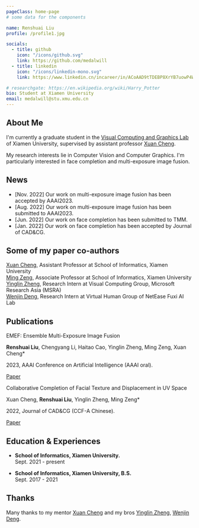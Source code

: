 ```yaml
---
pageClass: home-page
# some data for the components

name: Renshuai Liu
profile: /profile1.jpg

socials:
  - title: github
    icon: "/icons/github.svg"
    link: https://github.com/medalwill
  - title: linkedin
    icon: "/icons/linkedin-mono.svg"
    link: https://www.linkedin.cn/incareer/in/ACoAAD9tTDEBP8XrYB7uowP4W7c2wT7SOcnkrZM

# researchgate: https://en.wikipedia.org/wiki/Harry_Potter
bio: Student at Xiamen University
email: medalwill@stu.xmu.edu.cn
---
```


<ProfileSection :frontmatter="$page.frontmatter" />

## About Me
<!-- (https://vcg.xmu.edu.cn/) -->
I'm currently a graduate student in the [Visual Computing and Graphics Lab](https://vcg.xmu.edu.cn/) of Xiamen University, supervised by assistant professor [Xuan Cheng](https://vcg.xmu.edu.cn/chengxuan.html). 
<!--From 2022.6 to 2022.9, I served as a research intern at [Virtual Human Group](https://fuxivirtualhuman.github.io/) of [NetEase Fuxi AI Lab](https://fuxi.163.com/), working with [Zhimeng Zhang](https://scholar.google.com/citations?user=FGRtKVoAAAAJ&hl=zh-CN&oi=ao) and [Yu Ding](https://scholar.google.com/citations?hl=zh-CN&user=T9Vd-rcAAAAJ&view_op=list_works&sortby=pubdate).-->

My research interests lie in Computer Vision and Computer Graphics. I'm particularly interested in face completion and multi-exposure image fusion.
## News
- [Nov. 2022] Our work on multi-exposure image fusion has been accepted by AAAI2023.
- [Aug. 2022] Our work on multi-exposure image fusion has been submitted to AAAI2023.
- [Jun. 2022] Our work on face completion has been submitted to TMM.
- [Jan. 2022] Our work on face completion has been accepted by Journal of CAD&CG.

## Some of my paper co-authors
<!-- [Jing Liao](https://liaojing.github.io/html/), Assistant Professor with the Department of Computer Science, City University of Hong Kong <br> -->
[Xuan Cheng](https://vcg.xmu.edu.cn/chengxuan.html), Assistant Professor at School of Informatics, Xiamen University <br>
[Ming Zeng](http://mingzeng.xyz/), Associate Professor at School of Informatics, Xiamen University <br>
[Yinglin Zheng](https://yinglinzheng.netlify.app/), Research Intern at Visual Computing Group, Microsoft Research Asia (MSRA) <br>
[Wenjin Deng](https://wenjindeng.netlify.app/), Research Intern at Virtual Human Group of NetEase Fuxi AI Lab <br>

## Publications

<!-- Coming Soon!😆 -->

<ProjectCard hideBorder=true image="/projects/pub2.jpg">

EMEF: Ensemble Multi-Exposure Image Fusion

**Renshuai Liu**, Chengyang Li, Haitao Cao, Yinglin Zheng, Ming Zeng, Xuan Cheng*
  
2023, AAAI Conference on Artificial Intelligence (AAAI oral).

[Paper](https://github.com/medalwill/EMEF)

</ProjectCard>

<ProjectCard hideBorder=true image="/projects/pub1.jpg">

Collaborative Completion of Facial Texture and Displacement in UV Space

Xuan Cheng, **Renshuai Liu**, Yinglin Zheng, Ming Zeng*
  
2022, Journal of CAD&CG (CCF-A Chinese).

[Paper](https://www.jcad.cn/jcadcms/show.action?code=publish_402880124b362464014b3c4d819803a1&newsid=b87167193cfc44cd9ba18ae31d5034cf)

</ProjectCard>


<!--## Projects-->

<!--<ProjectCard hideBorder=true image="/projects/case.png">-->

<!--  A management system for case workflow-->

<!--  Java Backend: **Wenjin Deng**, [Pengfei Liu](https://github.com/BlacksLiu)-->

<!--  H5 frontend: [Yiwei Ding](https://github.com/leijue222), **Wenjin Deng**-->
  
<!--  2021-->

<!--</ProjectCard>-->

<!--<ProjectCard hideBorder=true image="/projects/watermeter.png">-->

<!--  Watermeter Reader Autonomous System for paper *Image-Based Automatic Watermeter Reading under Challenging Environments*-->

<!--  Java Backend: **Wenjin Deng**, Jian Wang-->

<!--  H5 frontend: [Yiwei Ding](https://github.com/leijue222)-->
  
<!--  2020-->

<!--  [Paper Link](https://www.mdpi.com/1424-8220/21/2/434)-->

<!--</ProjectCard>-->

<!--<ProjectCard hideBorder=true image="/projects/iFit.png">-->
<!--  AI fitness coach in web(PC/Mobile) using our Human Pose Estimation Network. Benefit from our design, it infers well pose on user's local device with 25fps.-->

<!--  Human Pose Estimation Algorithm & Website: [Zihao Chen](https://github.com/sppleHao), **Wenjin Deng**-->

<!--  Team: Ximeng Zhou, [Zihao Chen](https://github.com/sppleHao), **Wenjin Deng**, Yilin Huang-->

<!--  2018.08-2019.5-->

<!--  [Media Report](https://www.sohu.com/a/315247559_685340)-->

<!--</ProjectCard>-->

<!--<ProjectCard hideBorder=true image="/projects/ooad.png">-->
<!--  A course system in web(PC/Mobile) using Springboot and VUE.-->

<!--  Java Backend: [Shiqi Wang](https://github.com/17Wang), **Wenjin Deng**-->

<!--  H5 frontend: Tianyu Su, [Zihao Chen](https://github.com/sppleHao)-->

<!--  2018.11-2019.1-->

<!--  [Project Link](https://github.com/OOAD2-3/RBS)-->

<!--</ProjectCard>-->



<!--## Awards & Honors-->

<!--- **Outstanding prize (1st place)** of the 12nd "Intel Cup" national undergraduate software innovation competition, Shanghai, China, 2019.-->


## Education & Experiences
- **School of Informatics, Xiamen University.** <br/>
Sept. 2021 - present

- **School of Informatics, Xiamen University, B.S.** <br/>
Sept. 2017 - 2021

## Thanks
Many thanks to my mentor [Xuan Cheng](https://vcg.xmu.edu.cn/chengxuan.html) and my bros [Yinglin Zheng](https://yinglinzheng.netlify.app/), [Wenjin Deng](https://wenjindeng.netlify.app/).
<!-- Custom style for this page -->

<style lang="stylus">

.theme-container.home-page .page
  font-size 14px
  font-family "lucida grande", "lucida sans unicode", lucida, "Helvetica Neue", Helvetica, Arial, sans-serif;
  p
    margin 0 0 0.5rem
  p, ul, ol
    line-height normal
  a
    font-weight normal
  .theme-default-content:not(.custom) > h2
    margin-bottom 0.5rem
  .theme-default-content:not(.custom) > h2:first-child + p
    margin-top 0.5rem
  .theme-default-content:not(.custom) > h3
    padding-top 4rem

  /* Override */
  .md-card
    margin-top 0.5em
    .card-image
      padding 0.2rem
      img
        max-width 120px
        max-height 120px
    .card-content p
      -webkit-margin-after 0.2em

@media (max-width: 419px)
  .theme-container.home-page .page
    p, ul, ol
      line-height 1.5

    .md-card
      .card-image
        img 
          width 100%
          max-width 400px

</style>
